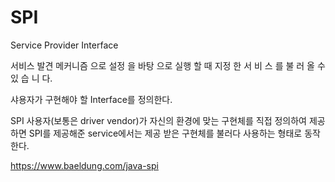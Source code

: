 # SPI

Service Provider Interface 

서비스 발견 메커니즘 으로 설정 을 바탕 으로 실행 할 때 지정 한 서 비 스 를 불 러 올 수 있 습 니 다.

샤용자가 구현해야 할 Interface를 정의한다.

SPI 사용자(보통은 driver vendor)가 자신의 환경에 맞는 구현체를 직접 정의하여 제공하면 SPI를 제공해준 service에서는 제공 받은 구현체를 불러다 사용하는 형태로 동작한다.

https://www.baeldung.com/java-spi